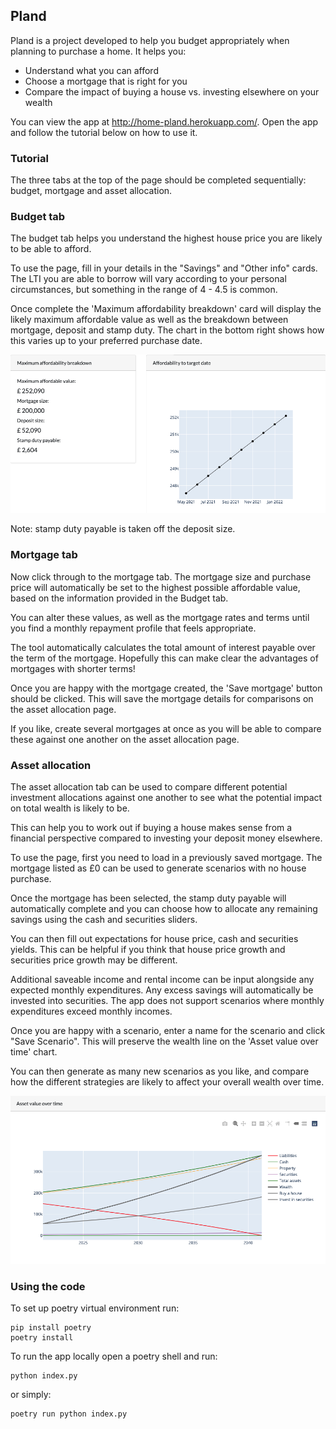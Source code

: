 ## Pland

Pland is a project developed to help you budget appropriately when planning to purchase a home. It helps you:

- Understand what you can afford
- Choose a mortgage that is right for you
- Compare the impact of buying a house vs. investing elsewhere on your wealth

You can view the app at http://home-pland.herokuapp.com/. Open the app and follow the tutorial below on how to use it.

### Tutorial

The three tabs at the top of the page should be completed sequentially: budget, mortgage and asset allocation.

### Budget tab

The budget tab helps you understand the highest house price you are likely to be able to afford.

To use the page, fill in your details in the "Savings" and "Other info" cards. The LTI you are able to borrow will vary according to your personal circumstances, but something in the range of 4 - 4.5 is common.

Once complete the 'Maximum affordability breakdown' card will display the likely maximum affordable value as well as the breakdown between mortgage, deposit and stamp duty. The chart in the bottom right shows how this varies up to your preferred purchase date.

![Budget tab](images/budget.png)

Note: stamp duty payable is taken off the deposit size.

### Mortgage tab

Now click through to the mortgage tab. The mortgage size and purchase price will automatically be set to the highest possible affordable value, based on the information provided in the Budget tab.

You can alter these values, as well as the mortgage rates and terms until you find a monthly repayment profile that feels appropriate.

The tool automatically calculates the total amount of interest payable over the term of the mortgage. Hopefully this can make clear the advantages of mortgages with shorter terms!

Once you are happy with the mortgage created, the 'Save mortgage' button should be clicked. This will save the mortgage details for comparisons on the asset allocation page.

If you like, create several mortgages at once as you will be able to compare these against one another on the asset allocation page.

### Asset allocation

The asset allocation tab can be used to compare different potential investment allocations against one another to see what the potential impact on total wealth is likely to be.

This can help you to work out if buying a house makes sense from a financial perspective compared to investing your deposit money elsewhere.

To use the page, first you need to load in a previously saved mortgage. The mortgage listed as £0 can be used to generate scenarios with no house purchase.

Once the mortgage has been selected, the stamp duty payable will automatically complete and you can choose how to allocate any remaining savings using the cash and securities sliders.

You can then fill out expectations for house price, cash and securities yields. This can be helpful if you think that house price growth and securities price growth may be different.

Additional saveable income and rental income can be input alongside any expected monthly expenditures. Any excess savings will automatically be invested into securities. The app does not support scenarios where monthly expenditures exceed monthly incomes.

Once you are happy with a scenario, enter a name for the scenario and click "Save Scenario". This will preserve the wealth line on the 'Asset value over time' chart.

You can then generate as many new scenarios as you like, and compare how the different strategies are likely to affect your overall wealth over time.

![Asset allocation tab](images/asset_allocation.png)

### Using the code

To set up poetry virtual environment run:

```console
pip install poetry
poetry install
```

To run the app locally open a poetry shell and run:

```console
python index.py
```

or simply:

```console
poetry run python index.py
```
